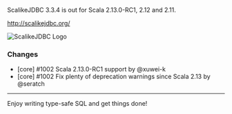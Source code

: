 ScalikeJDBC 3.3.4 is out for Scala 2.13.0-RC1, 2.12 and 2.11.

http://scalikejdbc.org/

![ScalikeJDBC Logo](http://scalikejdbc.org/images/logo.png)

### Changes

- [core] #1002 Scala 2.13.0-RC1 support by @xuwei-k
- [core] #1002 Fix plenty of deprecation warnings since Scala 2.13 by @seratch

---

Enjoy writing type-safe SQL and get things done!

